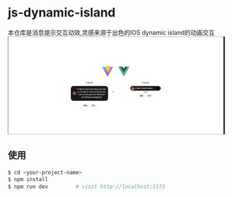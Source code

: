 # js-dynamic-island

本仓库是消息提示交互动效,灵感来源于出色的IOS dynamic island的动画交互
<img src="src/assets/exp.gif">
## 使用

```bash
$ cd <your-project-name>
$ npm install
$ npm run dev         # visit http://localhost:5173
```

